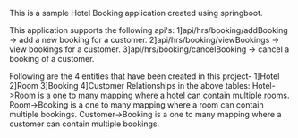 This is a sample Hotel Booking application created using springboot.

This application supports the following api's:
1]api/hrs/booking/addBooking -> add a new booking for a customer.
2]api/hrs/booking/viewBookings -> view bookings for a customer.
3]api/hrs/booking/cancelBooking -> cancel a booking of a customer.

Following are the 4 entities that have been created in this project-
1]Hotel
2]Room
3]Booking
4]Customer
Relationships in the above tables:
Hotel->Room is a one to many mapping where a hotel can contain multiple rooms.
Room->Booking is a one to many mapping where a room can contain multiple bookings.
Customer->Booking is a one to many mapping where a customer can contain multiple bookings.

